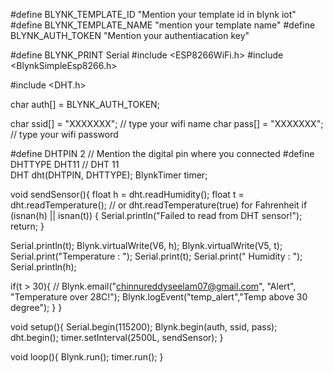 #define BLYNK_TEMPLATE_ID "Mention your template id in blynk iot"
#define BLYNK_TEMPLATE_NAME "mention your template name"
#define BLYNK_AUTH_TOKEN "Mention your authentiacation key"

#define BLYNK_PRINT Serial
#include <ESP8266WiFi.h>
#include <BlynkSimpleEsp8266.h>
 

#include <DHT.h>

char auth[] = BLYNK_AUTH_TOKEN;

char ssid[] = "XXXXXXX";  // type your wifi name
char pass[] = "XXXXXXX"; // type your wifi password

#define DHTPIN 2          // Mention the digital pin where you connected 
#define DHTTYPE DHT11     // DHT 11  
DHT dht(DHTPIN, DHTTYPE);
BlynkTimer timer;

void sendSensor(){
  float h = dht.readHumidity();
  float t = dht.readTemperature(); // or dht.readTemperature(true) for Fahrenheit
  if (isnan(h) || isnan(t)) {
    Serial.println("Failed to read from DHT sensor!");
    return;
  }

  Serial.println(t);
  Blynk.virtualWrite(V6, h);
  Blynk.virtualWrite(V5, t);
    Serial.print("Temperature : ");
    Serial.print(t);
    Serial.print("    Humidity : ");
    Serial.println(h);


  if(t > 30){
   // Blynk.email("chinnureddyseelam07@gmail.com", "Alert", "Temperature over 28C!");
    Blynk.logEvent("temp_alert","Temp above 30 degree");
  }
}

void setup(){
   Serial.begin(115200);
  Blynk.begin(auth, ssid, pass);
  dht.begin();
  timer.setInterval(2500L, sendSensor);
}

void loop(){
  Blynk.run();
  timer.run();
}
